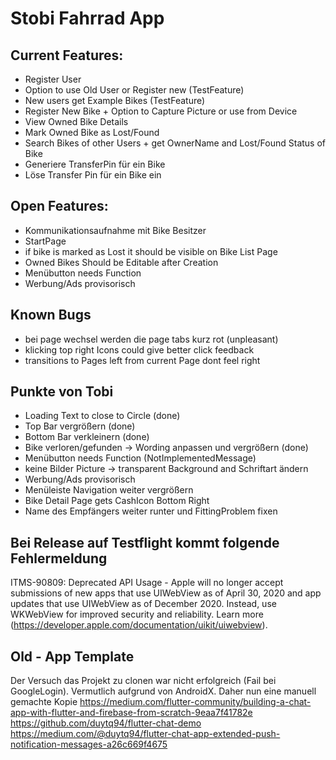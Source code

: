 # Stobi Fahrrad App

## Current Features:

* Register User
* Option to use Old User or Register new (TestFeature)
* New users get Example Bikes (TestFeature)
* Register New Bike + Option to Capture Picture or use from Device
* View Owned Bike Details
* Mark Owned Bike as Lost/Found
* Search Bikes of other Users + get OwnerName and Lost/Found Status of Bike
* Generiere TransferPin für ein Bike
* Löse Transfer Pin für ein Bike ein

## Open Features:
* Kommunikationsaufnahme mit Bike Besitzer
* StartPage
* if bike is marked as Lost it should be visible on Bike List Page
* Owned Bikes Should be Editable after Creation
* Menübutton needs Function
* Werbung/Ads provisorisch

## Known Bugs
* bei page wechsel werden die page tabs kurz rot (unpleasant)
* klicking top right Icons could give better click feedback
* transitions to Pages left from current Page dont feel right

## Punkte von Tobi
* Loading Text to close to Circle (done)
* Top Bar vergrößern (done)
* Bottom Bar verkleinern (done)
* Bike verloren/gefunden -> Wording anpassen und vergrößern (done)
* Menübutton needs Function (NotImplementedMessage)
* keine Bilder Picture -> transparent Background and Schriftart ändern
* Werbung/Ads provisorisch
* Menüleiste Navigation weiter vergrößern
* Bike Detail Page gets CashIcon Bottom Right
* Name des Empfängers weiter runter und FittingProblem fixen

## Bei Release auf Testflight kommt folgende Fehlermeldung
ITMS-90809: Deprecated API Usage - Apple will no longer accept submissions of new apps that use UIWebView as of April 30, 2020 and app updates that use UIWebView as of December 2020. Instead, use WKWebView for improved security and reliability. Learn more (https://developer.apple.com/documentation/uikit/uiwebview). 


## Old - App Template

Der Versuch das Projekt zu clonen war nicht erfolgreich (Fail bei GoogleLogin). Vermutlich aufgrund von AndroidX.
Daher nun eine manuell gemachte Kopie
https://medium.com/flutter-community/building-a-chat-app-with-flutter-and-firebase-from-scratch-9eaa7f41782e
https://github.com/duytq94/flutter-chat-demo
https://medium.com/@duytq94/flutter-chat-app-extended-push-notification-messages-a26c669f4675
